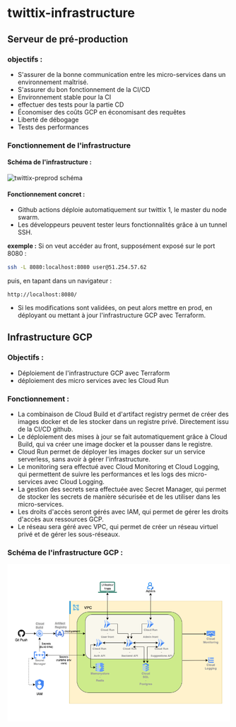 # twittix-infrastructure
## Serveur de pré-production

### objectifs :

- S'assurer de la bonne communication entre les micro-services dans un environnement maîtrisé.
-  S'assurer du bon fonctionnement de la CI/CD
- Environnement stable pour la CI 
- effectuer des tests pour la partie CD
- Économiser des coûts GCP en économisant des requêtes
- Liberté de débogage 
- Tests des performances


### Fonctionnement de l'infrastructure 

#### Schéma de l'infrastructure :

<img src="https://github.com/user-attachments/assets/5ce790f3-6aa3-4e9f-95ff-66a9939451de" alt="twittix-preprod schéma" width="50%">


#### Fonctionnement concret :

- Github actions déploie automatiquement sur twittix 1, le master du node swarm.
- Les développeurs peuvent tester leurs fonctionnalités grâce à un tunnel SSH.

**exemple :**
Si on veut accéder au front, supposément exposé sur le port 8080 :

```bash
ssh -L 8080:localhost:8080 user@51.254.57.62 
```

puis, en tapant dans un navigateur :

```
http://localhost:8080/
```

- Si les modifications sont validées, on peut alors mettre en prod, en déployant ou mettant à jour l'infrastructure GCP avec Terraform.

## Infrastructure GCP 

### Objectifs :
- Déploiement de l'infrastructure GCP avec Terraform
- déploiement des micro services avec les Cloud Run

### Fonctionnement :
- La combinaison de Cloud Build et d'artifact registry permet de créer des images docker et de les stocker dans un registre privé. Directement issu de la CI/CD github.
- Le déploiement des mises à jour se fait automatiquement grâce à Cloud Build, qui va créer une image docker et la pousser dans le registre.
- Cloud Run permet de déployer les images docker sur un service serverless, sans avoir à gérer l'infrastructure.
- Le monitoring sera effectué avec Cloud Monitoring et Cloud Logging, qui permettent de suivre les performances et les logs des micro-services avec Cloud Logging.
- La gestion des secrets sera effectuée avec Secret Manager, qui permet de stocker les secrets de manière sécurisée et de les utiliser dans les micro-services.
- Les droits d'accès seront gérés avec IAM, qui permet de gérer les droits d'accès aux ressources GCP.
- Le réseau sera géré avec VPC, qui permet de créer un réseau virtuel privé et de gérer les sous-réseaux.

### Schéma de l'infrastructure GCP :
<img src="images/twittix_Infra_GCP.png" alt="twittix-infra GCP" >
